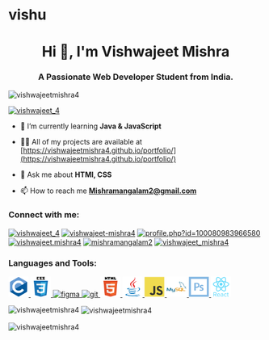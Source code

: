 # vishu
<h1 align="center">Hi 👋, I'm Vishwajeet Mishra</h1>
<h3 align="center">A Passionate Web Developer Student from India.</h3>

<p align="left"> <img src="https://komarev.com/ghpvc/?username=vishwajeetmishra4&label=Profile%20views&color=0e75b6&style=flat" alt="vishwajeetmishra4" /> </p>

<p align="left"> <a href="https://twitter.com/vishwajeet_4" target="blank"><img src="https://img.shields.io/twitter/follow/vishwajeet_4?logo=twitter&style=for-the-badge" alt="vishwajeet_4" /></a> </p>

- 🌱 I’m currently learning **Java & JavaScript**

- 👨‍💻 All of my projects are available at [https://vishwajeetmishra4.github.io/portfolio/](https://vishwajeetmishra4.github.io/portfolio/)

- 💬 Ask me about **HTMl, CSS**

- 📫 How to reach me **Mishramangalam2@gmail.com**

<h3 align="left">Connect with me:</h3>
<p align="left">
<a href="https://twitter.com/vishwajeet_4" target="blank"><img align="center" src="https://raw.githubusercontent.com/rahuldkjain/github-profile-readme-generator/master/src/images/icons/Social/twitter.svg" alt="vishwajeet_4" height="30" width="40" /></a>
<a href="https://linkedin.com/in/vishwajeet-mishra4" target="blank"><img align="center" src="https://raw.githubusercontent.com/rahuldkjain/github-profile-readme-generator/master/src/images/icons/Social/linked-in-alt.svg" alt="vishwajeet-mishra4" height="30" width="40" /></a>
<a href="https://fb.com/profile.php?id=100080983966580" target="blank"><img align="center" src="https://raw.githubusercontent.com/rahuldkjain/github-profile-readme-generator/master/src/images/icons/Social/facebook.svg" alt="profile.php?id=100080983966580" height="30" width="40" /></a>
<a href="https://instagram.com/vishwajeet.mishra4" target="blank"><img align="center" src="https://raw.githubusercontent.com/rahuldkjain/github-profile-readme-generator/master/src/images/icons/Social/instagram.svg" alt="vishwajeet.mishra4" height="30" width="40" /></a>
<a href="https://www.hackerrank.com/mishramangalam2" target="blank"><img align="center" src="https://raw.githubusercontent.com/rahuldkjain/github-profile-readme-generator/master/src/images/icons/Social/hackerrank.svg" alt="mishramangalam2" height="30" width="40" /></a>
<a href="https://www.leetcode.com/vishwajeet_mishra4" target="blank"><img align="center" src="https://raw.githubusercontent.com/rahuldkjain/github-profile-readme-generator/master/src/images/icons/Social/leet-code.svg" alt="vishwajeet_mishra4" height="30" width="40" /></a>
</p>

<h3 align="left">Languages and Tools:</h3>
<p align="left"> <a href="https://www.cprogramming.com/" target="_blank" rel="noreferrer"> <img src="https://raw.githubusercontent.com/devicons/devicon/master/icons/c/c-original.svg" alt="c" width="40" height="40"/> </a> <a href="https://www.w3schools.com/css/" target="_blank" rel="noreferrer"> <img src="https://raw.githubusercontent.com/devicons/devicon/master/icons/css3/css3-original-wordmark.svg" alt="css3" width="40" height="40"/> </a> <a href="https://www.figma.com/" target="_blank" rel="noreferrer"> <img src="https://www.vectorlogo.zone/logos/figma/figma-icon.svg" alt="figma" width="40" height="40"/> </a> <a href="https://git-scm.com/" target="_blank" rel="noreferrer"> <img src="https://www.vectorlogo.zone/logos/git-scm/git-scm-icon.svg" alt="git" width="40" height="40"/> </a> <a href="https://www.w3.org/html/" target="_blank" rel="noreferrer"> <img src="https://raw.githubusercontent.com/devicons/devicon/master/icons/html5/html5-original-wordmark.svg" alt="html5" width="40" height="40"/> </a> <a href="https://www.java.com" target="_blank" rel="noreferrer"> <img src="https://raw.githubusercontent.com/devicons/devicon/master/icons/java/java-original.svg" alt="java" width="40" height="40"/> </a> <a href="https://developer.mozilla.org/en-US/docs/Web/JavaScript" target="_blank" rel="noreferrer"> <img src="https://raw.githubusercontent.com/devicons/devicon/master/icons/javascript/javascript-original.svg" alt="javascript" width="40" height="40"/> </a> <a href="https://www.mysql.com/" target="_blank" rel="noreferrer"> <img src="https://raw.githubusercontent.com/devicons/devicon/master/icons/mysql/mysql-original-wordmark.svg" alt="mysql" width="40" height="40"/> </a> <a href="https://www.photoshop.com/en" target="_blank" rel="noreferrer"> <img src="https://raw.githubusercontent.com/devicons/devicon/master/icons/photoshop/photoshop-line.svg" alt="photoshop" width="40" height="40"/> </a> <a href="https://reactjs.org/" target="_blank" rel="noreferrer"> <img src="https://raw.githubusercontent.com/devicons/devicon/master/icons/react/react-original-wordmark.svg" alt="react" width="40" height="40"/> </a> </p>

<p><img align="left" src="https://github-readme-stats.vercel.app/api/top-langs?username=vishwajeetmishra4&show_icons=true&locale=en&layout=compact" alt="vishwajeetmishra4" /></p>

<p>&nbsp;<img align="center" src="https://github-readme-stats.vercel.app/api?username=vishwajeetmishra4&show_icons=true&locale=en" alt="vishwajeetmishra4" /></p>

<p><img align="center" src="https://github-readme-streak-stats.herokuapp.com/?user=vishwajeetmishra4&" alt="vishwajeetmishra4" /></p>
